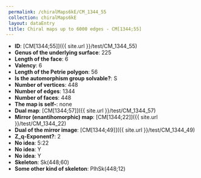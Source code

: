 ```yaml
--- 
 permalink: /chiralMaps6kE/CM_1344_55 
 collection: chiralMaps6kE
 layout: dataEntry
 title: Chiral maps up to 6000 edges - CM[1344;55]
---
```


- **ID**: [CM[1344;55]]({{ site.url }}/test/CM_1344_55)
- **Genus of the underlying surface**: 225
- **Length of the face**: 6
- **Valency**: 6
- **Length of the Petrie polygon**: 56
- **Is the automorphism group solvable?**: S
- **Number of vertices**: 448
- **Number of edges**: 1344
- **Number of faces**: 448
- **The map is self-**: none
- **Dual map**: [CM[1344;57]]({{ site.url }}/test/CM_1344_57)
- **Mirror (enantihomorphic) map**: [CM[1344;22]]({{ site.url }}/test/CM_1344_22)
- **Dual of the mirror image**: [CM[1344;49]]({{ site.url }}/test/CM_1344_49)
- **Z_q-Exponent?**: 2
- **No idea**:  5:22
- **No idea**: Y
- **No idea**: Y
- **Skeleton**: Sk(448;60)
- **Some other kind of skeleton**: PlhSk(448;12)
